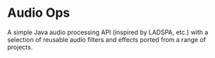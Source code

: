 Audio Ops
=========

A simple Java audio processing API (inspired by LADSPA, etc.) with a selection of reusable audio filters 
and effects ported from a range of projects.
